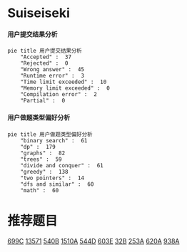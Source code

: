 # Suiseiseki

<!-- tabs:start -->



#### **用户提交结果分析**

```mermaid
pie title 用户提交结果分析
    "Accepted" :  37
    "Rejected" :  0
    "Wrong answer" :  45
    "Runtime error" :  3
    "Time limit exceeded" :  10
    "Memory limit exceeded" :  0
    "Compilation error" :  2
    "Partial" :  0
```

#### **用户做题类型偏好分析**

```mermaid
pie title 用户做题类型偏好分析
    "binary search" :  61
    "dp" :  179
    "graphs" :  82
    "trees" :  59
    "divide and conquer" :  61
    "greedy" :  138
    "two pointers" :  14
    "dfs and similar" :  60
    "math" :  60
```



<!-- tabs:end -->
# 推荐题目
[699C](https://codeforces.com/contest/699/problem/C)
[13571](https://codeforces.com/contest/1357/problem/1)
[540B](https://codeforces.com/contest/540/problem/B)
[1510A](https://codeforces.com/contest/1510/problem/A)
[544D](https://codeforces.com/contest/544/problem/D)
[603E](https://codeforces.com/contest/603/problem/E)
[32B](https://codeforces.com/contest/32/problem/B)
[253A](https://codeforces.com/contest/253/problem/A)
[620A](https://codeforces.com/contest/620/problem/A)
[938A](https://codeforces.com/contest/938/problem/A)
